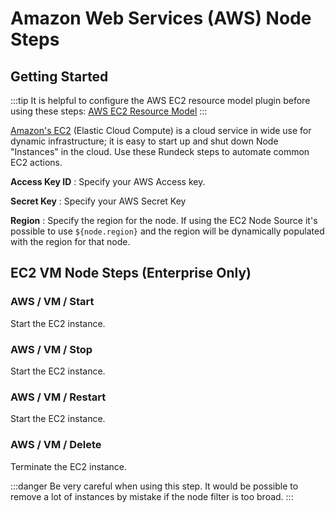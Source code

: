 #  Amazon Web Services (AWS) Node Steps

## Getting Started

:::tip
It is helpful to configure the AWS EC2 resource model plugin before using these steps: [AWS EC2 Resource Model](/manual/projects/resource-model-sources/aws.md)
:::

[Amazon's EC2](https://aws.amazon.com/ec2/) (Elastic Cloud Compute) is a cloud service in wide use for dynamic infrastructure; it is easy to start up and shut down Node "Instances" in the cloud.  Use these Rundeck steps to automate common EC2 actions.

**Access Key ID**
: Specify your AWS Access key.

**Secret Key**
: Specify your AWS Secret Key

**Region**
: Specify the region for the node.  If using the EC2 Node Source it's possible to use `${node.region}` and the region will be dynamically populated with the region for that node.

## EC2 VM Node Steps (Enterprise Only)

### AWS / VM / Start

Start the EC2 instance.

### AWS / VM / Stop

Start the EC2 instance.

### AWS / VM / Restart

Start the EC2 instance.

### AWS / VM / Delete

Terminate the EC2 instance.

:::danger
 Be very careful when using this step.  It would be possible to remove a lot of instances by mistake if the node filter is too broad.
:::

